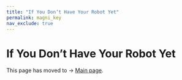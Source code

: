 ```yaml
---
title: "If You Don’t Have Your Robot Yet"
permalink: magni_key
nav_exclude: true
---
```


# If You Don’t Have Your Robot Yet

This page has moved to -> [Main page](index).